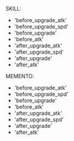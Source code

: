 SKILL:

 - 'before_upgrade_atk'
 - 'before_upgrade_spd'
 - 'before_upgrade'
 - 'before_atk'
 - 'after_upgrade_atk'
 - 'after_upgrade_spd'
 - 'after_upgrade'
 - 'after_atk'



MEMENTO:
 - 'before_upgrade_atk'
 - 'before_upgrade_spd'
 - 'before_upgrade'
 - 'before_atk'
 - 'after_upgrade_atk'
 - 'after_upgrade_spd'
 - 'after_upgrade'
 - 'after_atk'

